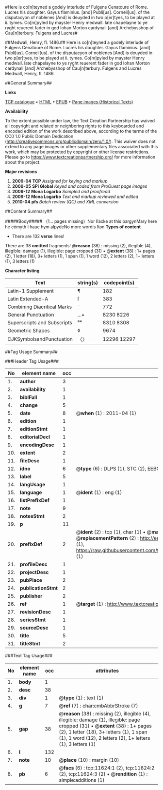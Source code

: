 #Here is co[n]teyned a godely interlude of Fulgens Cenatoure of Rome. Lucres his doughter. Gayus flaminius. [and] Publi[us]. Corneli[us]. of the disputacyon of noblenes [And] is deuyded in two p[er]tyes, to be played at ii. tymes. Co[m]pyled by mayster Henry medwall. late chapelayne to ye ryght reuerent fader in god Iohan Morton cardynall [and] Archebysshop of Cau[n]terbury. Fulgens and Lucres#

##Medwall, Henry, fl. 1486.##
Here is co[n]teyned a godely interlude of Fulgens Cenatoure of Rome. Lucres his doughter. Gayus flaminius. [and] Publi[us]. Corneli[us]. of the disputacyon of noblenes [And] is deuyded in two p[er]tyes, to be played at ii. tymes. Co[m]pyled by mayster Henry medwall. late chapelayne to ye ryght reuerent fader in god Iohan Morton cardynall [and] Archebysshop of Cau[n]terbury.
Fulgens and Lucres
Medwall, Henry, fl. 1486.

##General Summary##

**Links**

[TCP catalogue](http://www.ota.ox.ac.uk/tcp/)  • 
[HTML](http://tei.it.ox.ac.uk/tcp/Texts-HTML/free/A07/A07394.html)  • 
[EPUB](http://tei.it.ox.ac.uk/tcp/Texts-EPUB/free/A07/A07394.epub) • 
[Page images (Historical Texts)](https://historicaltexts.jisc.ac.uk/eebo-99846640e)

**Availability**

To the extent possible under law, the Text Creation Partnership has waived all copyright and related or neighboring rights to this keyboarded and encoded edition of the work described above, according to the terms of the CC0 1.0 Public Domain Dedication (http://creativecommons.org/publicdomain/zero/1.0/). This waiver does not extend to any page images or other supplementary files associated with this work, which may be protected by copyright or other license restrictions. Please go to https://www.textcreationpartnership.org/ for more information about the project.

**Major revisions**

1. __2009-04__ __TCP__ *Assigned for keying and markup*
1. __2009-05__ __SPi Global__ *Keyed and coded from ProQuest page images*
1. __2009-12__ __Mona Logarbo__ *Sampled and proofread*
1. __2009-12__ __Mona Logarbo__ *Text and markup reviewed and edited*
1. __2010-04__ __pfs__ *Batch review (QC) and XML conversion*

##Content Summary##

#####Body#####
〈1… pages missing〉Nor ſlacke at this bargynMary here he cōmyth I haue hym aſpydeNo more wordis ſton
**Types of content**

  * There are 132 **verse** lines!

There are 38 **omitted** fragments! 
 @__reason__ (38) : missing (2), illegible (4), illegible: damage (1), illegible: page cropped (31)  •  @__extent__ (38) : 1+ pages (2), 1 letter (18), 3+ letters (1), 1 span (1), 1 word (12), 2 letters (2), 1+ letters (1), 3 letters (1)

**Character listing**


|Text|string(s)|codepoint(s)|
|---|---|---|
|Latin-1 Supplement|¶|182|
|Latin Extended-A|ſ|383|
|Combining             Diacritical Marks|̄|772|
|General Punctuation|…•|8230 8226|
|Superscripts             and Subscripts|⁶⁴|8310 8308|
|Geometric Shapes|◊|9674|
|CJKSymbolsandPunctuation|〈〉|12296 12297|

##Tag Usage Summary##

###Header Tag Usage###

|No|element name|occ|attributes|
|---|---|---|---|
|1.|__author__|3||
|2.|__availability__|1||
|3.|__biblFull__|1||
|4.|__change__|5||
|5.|__date__|8| @__when__ (1) : 2011-04 (1)|
|6.|__edition__|1||
|7.|__editionStmt__|1||
|8.|__editorialDecl__|1||
|9.|__encodingDesc__|1||
|10.|__extent__|2||
|11.|__fileDesc__|1||
|12.|__idno__|6| @__type__ (6) : DLPS (1), STC (2), EEBO-CITATION (1), PROQUEST (1), VID (1)|
|13.|__label__|5||
|14.|__langUsage__|1||
|15.|__language__|1| @__ident__ (1) : eng (1)|
|16.|__listPrefixDef__|1||
|17.|__note__|9||
|18.|__notesStmt__|2||
|19.|__p__|11||
|20.|__prefixDef__|2| @__ident__ (2) : tcp (1), char (1)  •  @__matchPattern__ (2) : ([0-9\-]+):([0-9IVX]+) (1), (.+) (1)  •  @__replacementPattern__ (2) : http://eebo.chadwyck.com/downloadtiff?vid=$1&page=$2 (1), https://raw.githubusercontent.com/textcreationpartnership/Texts/master/tcpchars.xml#$1 (1)|
|21.|__profileDesc__|1||
|22.|__projectDesc__|1||
|23.|__pubPlace__|2||
|24.|__publicationStmt__|2||
|25.|__publisher__|2||
|26.|__ref__|1| @__target__ (1) : http://www.textcreationpartnership.org/docs/. (1)|
|27.|__revisionDesc__|1||
|28.|__seriesStmt__|1||
|29.|__sourceDesc__|1||
|30.|__title__|5||
|31.|__titleStmt__|2||


###Text Tag Usage###

|No|element name|occ|attributes|
|---|---|---|---|
|1.|__body__|1||
|2.|__desc__|38||
|3.|__div__|1| @__type__ (1) : text (1)|
|4.|__g__|7| @__ref__ (7) : char:cmbAbbrStroke (7)|
|5.|__gap__|38| @__reason__ (38) : missing (2), illegible (4), illegible: damage (1), illegible: page cropped (31)  •  @__extent__ (38) : 1+ pages (2), 1 letter (18), 3+ letters (1), 1 span (1), 1 word (12), 2 letters (2), 1+ letters (1), 3 letters (1)|
|6.|__l__|132||
|7.|__note__|10| @__place__ (10) : margin (10)|
|8.|__pb__|6| @__facs__ (6) : tcp:11624:1 (2), tcp:11624:2 (2), tcp:11624:3 (2)  •  @__rendition__ (1) : simple:additions (1)|
